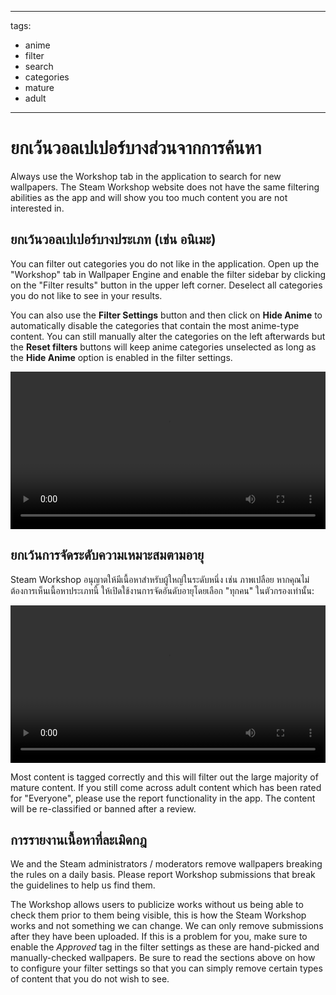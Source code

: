 - - -
  tags:
  - anime
  - filter
  - search
  - categories
  - mature
  - adult
- - -

# ยกเว้นวอลเปเปอร์บางส่วนจากการค้นหา

Always use the Workshop tab in the application to search for new wallpapers. The Steam Workshop website does not have the same filtering abilities as the app and will show you too much content you are not interested in.

## ยกเว้นวอลเปเปอร์บางประเภท (เช่น อนิเมะ)

You can filter out categories you do not like in the application. Open up the "Workshop" tab in Wallpaper Engine and enable the filter sidebar by clicking on the "Filter results" button in the upper left corner. Deselect all categories you do not like to see in your results.

You can also use the **Filter Settings** button and then click on **Hide Anime** to automatically disable the categories that contain the most anime-type content. You can still manually alter the categories on the left afterwards but the **Reset filters** buttons will keep anime categories unselected as long as the **Hide Anime** option is enabled in the filter settings.

<video width="100%" autoplay loop>
  <source src="/videos/filtercontent.mp4" type="video/mp4">
  Your browser does not support the video tag.
</video>

## ยกเว้นการจัดระดับความเหมาะสมตามอายุ

Steam Workshop อนุญาตให้มีเนื้อหาสำหรับผู้ใหญ่ในระดับหนึ่ง เช่น ภาพเปลือย หากคุณไม่ต้องการเห็นเนื้อหาประเภทนี้ ให้เปิดใช้งานการจัดอันดับอายุโดยเลือก "ทุกคน" ในตัวกรองเท่านั้น:

<video width="100%" autoplay loop>
  <source src="/videos/filterage.mp4" type="video/mp4">
  Your browser does not support the video tag.
</video>

Most content is tagged correctly and this will filter out the large majority of mature content. If you still come across adult content which has been rated for "Everyone", please use the report functionality in the app. The content will be re-classified or banned after a review.

## การรายงานเนื้อหาที่ละเมิดกฎ

We and the Steam administrators / moderators remove wallpapers breaking the rules on a daily basis. Please report Workshop submissions that break the guidelines to help us find them.

The Workshop allows users to publicize works without us being able to check them prior to them being visible, this is how the Steam Workshop works and not something we can change. We can only remove submissions after they have been uploaded. If this is a problem for you, make sure to enable the *Approved* tag in the filter settings as these are hand-picked and manually-checked wallpapers. Be sure to read the sections above on how to configure your filter settings so that you can simply remove certain types of content that you do not wish to see.